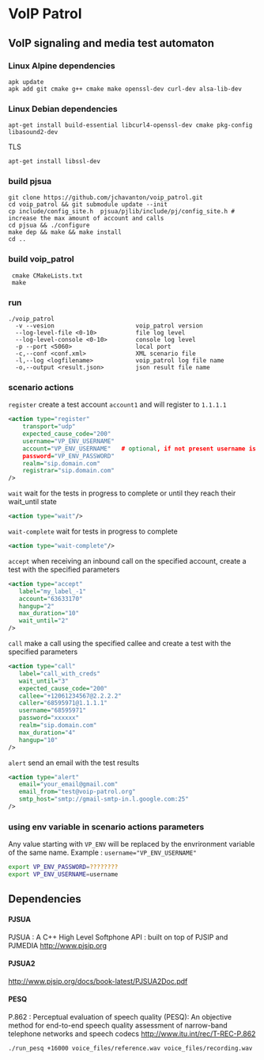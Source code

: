 # VoIP Patrol

## VoIP signaling and media test automaton

### Linux Alpine dependencies
```
apk update
apk add git cmake g++ cmake make openssl-dev curl-dev alsa-lib-dev
```
### Linux Debian dependencies
```
apt-get install build-essential libcurl4-openssl-dev cmake pkg-config libasound2-dev
```
TLS
```
apt-get install libssl-dev
```
### build pjsua
```
git clone https://github.com/jchavanton/voip_patrol.git
cd voip_patrol && git submodule update --init
cp include/config_site.h  pjsua/pjlib/include/pj/config_site.h # increase the max amount of account and calls
cd pjsua && ./configure
make dep && make && make install
cd ..
```
### build voip_patrol
```
 cmake CMakeLists.txt 
 make
```

### run
```
./voip_patrol
  -v --vesion                       voip_patrol version
  --log-level-file <0-10>           file log level
  --log-level-console <0-10>        console log level
  -p --port <5060>                  local port
  -c,--conf <conf.xml>              XML scenario file
  -l,--log <logfilename>            voip_patrol log file name
  -o,--output <result.json>         json result file name
```



### scenario actions
`register` create a test account `account1` and will register to `1.1.1.1`
```xml
<action type="register"
	transport="udp"
	expected_cause_code="200"
	username="VP_ENV_USERNAME"
	account="VP_ENV_USERNAME"   # optional, if not present username is used
	password="VP_ENV_PASSWORD"
	realm="sip.domain.com"
	registrar="sip.domain.com"
/>
```

`wait` wait for the tests in progress to complete or until they reach their wait_until state
```xml
<action type="wait"/>
```

`wait-complete` wait for tests in progress to complete
```xml
<action type="wait-complete"/>
```

`accept` when receiving an inbound call on the specified account, create a test with the specified parameters
```xml
<action type="accept"
   label="my_label_-1"
   account="63633170"
   hangup="2"
   max_duration="10"
   wait_until="2"
/>
```
`call` make a call using the specified callee and create a test with the specified parameters
```xml
<action type="call"
   label="call_with_creds"
   wait_until="3"
   expected_cause_code="200"
   callee="+12061234567@2.2.2.2"
   caller="68595971@1.1.1.1"
   username="68595971"
   password="xxxxxx"
   realm="sip.domain.com"
   max_duration="4"
   hangup="10"
/>
```

`alert` send an email with the test results
```xml
<action type="alert"
   email="your_email@gmail.com"
   email_from="test@voip-patrol.org"
   smtp_host="smtp://gmail-smtp-in.l.google.com:25"
/>
```

### using env variable in scenario actions parameters
Any value starting with `VP_ENV` will be replaced by the envrironment variable of the same name.
Example : `username="VP_ENV_USERNAME"`
```bash
export VP_ENV_PASSWORD=????????
export VP_ENV_USERNAME=username
```

## Dependencies

#### PJSUA
PJSUA : A C++ High Level Softphone API : built on top of PJSIP and PJMEDIA
http://www.pjsip.org

#### PJSUA2
http://www.pjsip.org/docs/book-latest/PJSUA2Doc.pdf

#### PESQ
P.862 : Perceptual evaluation of speech quality (PESQ): An objective method for end-to-end speech quality assessment of narrow-band telephone networks and speech codecs
http://www.itu.int/rec/T-REC-P.862
```
./run_pesq +16000 voice_files/reference.wav voice_files/recording.wav
```
